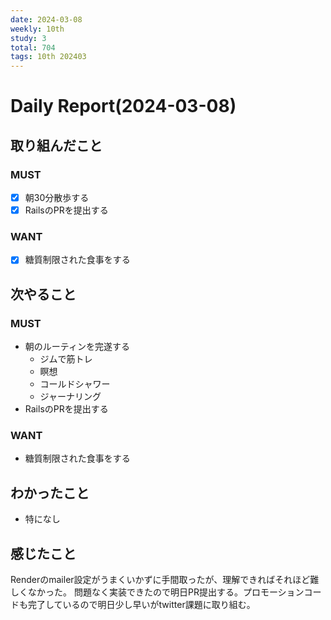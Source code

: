 ```yaml
---
date: 2024-03-08
weekly: 10th
study: 3
total: 704
tags: 10th 202403
---
```

# Daily Report(2024-03-08)
## 取り組んだこと
### MUST
- [x] 朝30分散歩する
- [x] RailsのPRを提出する
### WANT
- [x] 糖質制限された食事をする
## 次やること
### MUST
- 朝のルーティンを完遂する
	- ジムで筋トレ
	- 瞑想
	- コールドシャワー
	- ジャーナリング
- RailsのPRを提出する
### WANT
- 糖質制限された食事をする
## わかったこと
- 特になし
## 感じたこと
Renderのmailer設定がうまくいかずに手間取ったが、理解できればそれほど難しくなかった。
問題なく実装できたので明日PR提出する。プロモーションコードも完了しているので明日少し早いがtwitter課題に取り組む。
